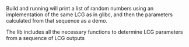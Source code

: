 Build and running will print a list of random numbers using an implementation of the same LCG as in glibc, and then the parameters calculated from that sequence as a demo.

The lib includes all the necessary functions to determine LCG parameters from a sequence of LCG outputs
